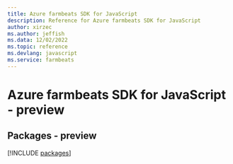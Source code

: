 ```yaml
---
title: Azure farmbeats SDK for JavaScript
description: Reference for Azure farmbeats SDK for JavaScript
author: xirzec
ms.author: jeffish
ms.data: 12/02/2022
ms.topic: reference
ms.devlang: javascript
ms.service: farmbeats
---
```

# Azure farmbeats SDK for JavaScript - preview
## Packages - preview
[!INCLUDE [packages](farmbeats-index.md)]